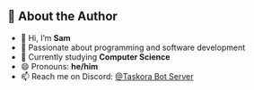 ## 👤 About the Author

- 👋 Hi, I’m **Sam**
- 👀 Passionate about programming and software development
- 🌱 Currently studying **Computer Science**
- 😄 Pronouns: **he/him**
- 📫 Reach me on Discord: [@Taskora Bot Server](https://discord.com/invite/wMkKzGtAuQ)

